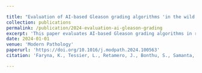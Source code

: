 ```yaml
---

title: "Evaluation of AI-based Gleason grading algorithms 'in the wild'"
collection: publications
permalink: /publication/2024-evaluation-ai-gleason-grading
excerpt: 'This paper evaluates AI-based Gleason grading algorithms in real-world settings.'
date: 2024-01-01
venue: 'Modern Pathology'
paperurl: 'https://doi.org/10.1016/j.modpath.2024.100563'
citation: 'Faryna, K., Tessier, L., Retamero, J., Bonthu, S., Samanta, P., Singhal, N., Kammerer-Jacquet, S.-F., Radulescu, C., Agosti, V., Collin, A., et al. (2024). &quot;Evaluation of AI-based Gleason grading algorithms 'in the wild'.&quot; <i>Modern Pathology</i>.'

---
```


